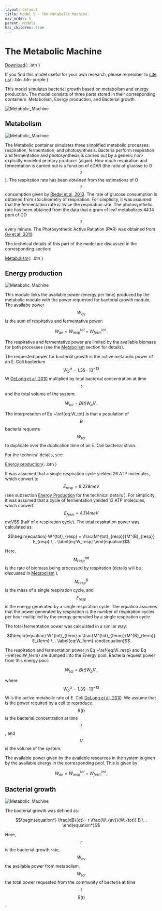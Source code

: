 ```yaml
---
layout: default
title: Model 5 - The Metabolic Machine
nav_order: 5
parent: Models
has_children: true
---
```


# The Metabolic Machine

[Download](https://github.com/SergioCoboLopez/Workshop_ESA/blob/main/GoldSim_Models/Model5_Metabolic_Machine.gsm){: .btn }


If you find this model useful for your own research, please remember to [cite us](https://github.com/SergioCoboLopez/Workshop_ESA/blob/main/CITATION.cff){: .btn .btn-purple }

This model simulates bacterial growth based on metabolism and energy production. The model consists of three parts stored in their corresponding containers: Metabolism, Energy production, and Bacterial growth.

![Metabolic_Machine](../figures/Metabolic_Machine_Main_Model.PNG "Courtesy of GoldSim")


## Metabolism

![Metabolic_Machine](../figures/Metabolic_Machine_1.PNG "Courtesy of GoldSim")

The Metabolic container simulates three simplified metabolic processes: respiration, fermentation, and photosynthesis. Bacteria perform respiration and fermentation and photosynthesis is carried out by a generic
non-explicitly modeled primary producer (algae). How much respiration and fermentation is carried out is a function of eDAR (the ratio of glucose to O$$_2$$).
The respiration rate has been obtained from the estimations of O$$_2$$ consumption given by [Riedel et al, 2013](https://doi.org/10.1128/AEM.00756-13). 
The rate of glucose consumption is obtained from stoichiometry of respiration. For simplicity, it was assumed that the fermentation rate is twice the respiration rate.
The photosynthetic rate has been obtained from the data that a gram of leaf metabolizes 44.14 ppm of CO$$_2$$ every minute. The Photosynthetic Active Ratiation (PAR) was obtained 
from [Ge et al, 2010](https://doi.org/10.1007/s00704-010-0368-6)

The technical details of this part of the model are discussed in the corresponding section: 

[Metabolism](https://sergiocobolopez.github.io/Workshop_ESA/GoldSim_Models/Model_5%20-%20Metabolism.html){: .btn }


## Energy production

![Metabolic_Machine](../figures/Metabolic_Machine_Energy_1.PNG "Courtesy of GoldSim")

This module links the available power (energy per time) produced by the metabolic module with the power requested for bacterial growth module. 
The availabe power $$W_{av}$$ is the sum of respirative and fermentative power:

$$\begin{equation}
W_{av}= W^{tot}_{resp} + W^{tot}_{ferm} \, .
\label{eq:W_av}
\end{equation}$$

The respirative and fermentative power are limited by the available biomass for both processes (see 
 the [Metabolism](https://sergiocobolopez.github.io/Workshop_ESA/GoldSim_Models/Model_5%20-%20Metabolism.html) section for details).

The requested power for bacterial growth is the active metabolic power of an E. Coli
bacterium $$W^a_b = 1.39 \cdot 10^{-13}$$ W  [DeLong et al, 2010](https://doi.org/10.1073/pnas.1007783107) multiplied by total bacterial concentration at time $$t$$ and the total volume of the system:

$$\begin{equation}
W_{tot}=B(t) W_b V \, .
\label{eq:W_tot}
\end{equation}$$

The interpretation of Eq ~\ref{eq:W_tot} is that a population of $$B$$ bacteria requests $$W_{tot}$$ to duplicate over the duplication time of an E. Coli bacterial strain.

For the technical details, see:

[Energy production](https://sergiocobolopez.github.io/Workshop_ESA/GoldSim_Models/Model_5%20-%20Metabolism%20-%20Copy.html){: .btn }  

It was assumed that a single respiration cycle yielded 26 ATP molecules, which convert to $$E_{resp}=8.229 meV$$ 
(see subsection [Energy Production](https://sergiocobolopez.github.io/Workshop_ESA/GoldSim_Models/Model_5%20-%20Metabolism.html) for the technical details ).
For simplicity, it was assumed that a cycle of fermentation yielded 13 ATP molecules, which convert $$E_{ferm}=4.114 meV$$ meV$$ (half of a respiration cycle).
The total respiration power was calculated as:

$$\begin{equation}
W^{tot}_{resp} = \frac{M^{tot}_{resp}}{M^{B}_{resp}} E_{resp} \, .
\label{eq:W_resp}
\end{equation}$$

Here, $$M^{tot}_{resp}$$ is the rate of biomass being processed by respiration (details will be discussed in [Metabolism](https://sergiocobolopez.github.io/Workshop_ESA/GoldSim_Models/Model_5%20-%20Metabolism.html) ), $$M^{B}_{resp}$$ is
the mass of a single respiration cycle, and $$E_{resp}$$ is the energy generated by a single respiration cycle. The equation assumes that the power generated by respiration is the number of respiration cycles per hour multiplied by the
energy generated by a single respiration cycle.

The total fermentation power was calculated in a similar way:

$$\begin{equation}
W^{tot}_{ferm} = \frac{M^{tot}_{ferm}}{M^{B}_{ferm}} E_{ferm} \, .
\label{eq:W_ferm}
\end{equation}$$

The respiration and fermentation power in Eq ~\ref{eq:W_resp} and Eq ~\ref{eq:W_ferm} are dumped into the Energy pool. Bacteria request power from this energy pool:

$$\begin{equation}
W_{tot}=B(t) W_b V \, ,
\label{W_tot}
\end{equation}$$

where $$W^a_b=1.39 \cdot 10^{-13}$$ W is the active metabolic rate of E. Coli [DeLong et al, 2010](https://doi.org/10.1073/pnas.1007783107). We assume that is the power required by a cell to reproduce. $$B(t)$$ is the bacterial 
concentration at time $$t$$, and $$V$$ is the volume of the system.

The available power given by the available resources in the system is given by the available energy in the corresponding pool. This is given by:

$$\begin{equation}
W_{av}= W^{tot}_{resp} + W^{tot}_{ferm} \, ,
\label{W_av}
\end{equation}$$


## Bacterial growth

![Metabolic_Machine](../figures/Metabolic_Machine_growth_1.PNG "Courtesy of GoldSim")

The bacterial growth was defined as:

$$\begin{equation*}
\frac{dB}{dt}= r \frac{W_{av}}{W_{tot}} B \, .
\end{equation*}$$

Here, $$r$$ is the bacterial growth rate, $$W_{av}$$ the available power from metabolism, $$W_{tot}$$ the total power requested from the community of bacteria at time $$t$$ $$B(t)$$.














